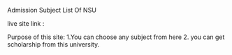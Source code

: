 Admission Subject List Of NSU

live site link : 

Purpose of this site:
1.You can choose any subject from here
2. you can get scholarship from this university.
